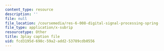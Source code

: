 ```yaml
---
content_type: resource
description: ''
file: null
file_location: /coursemedia/res-6-008-digital-signal-processing-spring-2011/fcd3195d698c59a2add253789cdb0556_XT6o4IRTcLk.vtt
file_type: application/x-subrip
resourcetype: Other
title: 3play caption file
uid: fcd3195d-698c-59a2-add2-53789cdb0556
---
```


